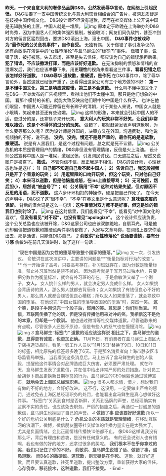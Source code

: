 **昨天，一个来自意大利的奢侈品品牌D&G，公然发表辱华言论，在网络上引起民愤。**
D&G拍摄了一支中国传统文化与意大利饮食相结合的广告片，被网友质疑是在歧视中国传统文化。
D&G设计师不但没有道歉，反而在社交媒体上公开说中国是无知肮脏的土匪，中国人就是一堆屎。
![img](https://mmbiz.qpic.cn/mmbiz_jpg/Eia1pKbzLGbQE5J0DtAdKicq65QCsVGKXibCcJykSia4eH2wVZsJvBBaFs5RNlNviaIAnnalFzRiazFKhFccIZtts3Lw/640?tp=webp&wxfrom=5&wx_lazy=1&wx_co=1)
原本定于昨晚在上海举办的D&G时尚秀，因为中国艺人们的集体强烈抵制，被迫取消；网友们同仇敌忾，甚至冲到对方的留言区猛烈回击，要求D&G滚出上海，滚出中国。
**D&G事件也被戏称为“最作死的公关危机事件”，自作自受。**
无独有偶，关于做错了事引发争议的，还有俞敏洪在演讲中的“女性堕落论”与盒马鲜生的“标签门”事件。
做错了事，说错了话，被打被骂，失去市场，甚至是失去信任，都应该为自己的错误承担后果。
**犯了错误，不应该撒泼打诨，而是应该好好道歉。**
在无法抑制的愤怒和情绪的宣泄爆发后，我们也应该**冷静**下来，用更**理性**的视角来看看这三件事，**看看犯错之后该怎样好好道歉。**
*1*
**D&G辱华**
**道软歉，撒硬谎，是作死**
在D&G事件中，除了辱华言论外，当然这就已经很严重了。还看得出这家公司有三个地方做的不好：
**第一是不懂中国文化，第二是响应速度慢，第三是不会道歉。**
什么叫不懂中国文化？在D&G一开始发布的广告视频里，看得出他们不太懂中国，那只是他们想象的中国。
看那个模特的长相，就能大致反映出他们眼中的中国是什么样子。
也许在他们眼里，中国男人可能还停留在有长辫子的清朝，对于某些人来说，中国女人就是小眼睛，笑起来甚至还有些谄媚。
![img](https://mmbiz.qpic.cn/mmbiz_jpg/Eia1pKbzLGbQE5J0DtAdKicq65QCsVGKXibz7AhickS8bX9IqYRbR5nexOO5pRCayeZm6AXLmibQTj0KdfxYiaqA6EPA/640?tp=webp&wxfrom=5&wx_lazy=1&wx_co=1)
这样的形象，本来就会引起中国人的不适，更过分的是，还拿筷子来开玩笑。
**意大利人的玩笑非常不好笑，让我们非常难以接受，这是个不得体的过分的玩笑。**
做错了，那就赶紧发表声明道歉啊，为什么要等那么久呢？
因为设计师是外国的，决策方又在外国，沟通费劲，和他说视频拍的不好，说不通。
**没完，没完，慢还不是最严重的，最作死的是道软歉，撒硬谎。**
说是有人黑我们，是这个过程有问题，总之就是死不认错。
![img](https://mmbiz.qpic.cn/mmbiz_jpg/Eia1pKbzLGbQE5J0DtAdKicq65QCsVGKXibiclpupjuBJrkiaDpMv4kHs1IMicx3GfdoOm6ZpYCHllVjpjJiaPwTlac4g/640?tp=webp&wxfrom=5&wx_lazy=1&wx_co=1)
公关危机的本质是管理用户的情绪，D&G非但没有管理情绪，反倒是火上浇油。
设计师公然宣称中国人是一堆屎，激起民愤，引发网民讨伐。口无遮拦之后，居然又说账户是被盗了。
**撒谎。**
不管你信不信，反正我是不相信。
D&G的设计师，心理状态也许是这样：
**1）自己都不知道自己看不起中国人；**
**2）告诉自己，我这段视频只是开了个善意的玩笑；**
**3）用逗智障的口吻开玩笑，但这个玩笑，只对他自己好笑；**
**4）本来可以道歉，但是他恼羞成怒，在ins上直接辱骂；**
**5）无可挽回，然后胆小，居然说“被盗号了”；**
**6）公关稿用“不幸”这种对结果失望，但对原因不反思的用语，死不道歉。**
这六步环环相扣的神操作，硬是把自己作死了。
在今天的声明中，D&G说了这“很不幸”，“不幸”在英文里是什么意思呢？
**意味着态度的保留。**
背后的潜台词是这么一句话：**这件事情对双方都不是好事，但这是谁的错我们也别讨论了。**
![img](https://mmbiz.qpic.cn/mmbiz_jpg/Eia1pKbzLGbQE5J0DtAdKicq65QCsVGKXibUSTYAzpmRJFIwLicdOyoKmWc42UGicIo9thy6YAPEj3kEM2ZS68b0j6Q/640?tp=webp&wxfrom=5&wx_lazy=1&wx_co=1)
在这封信里，我们能看见“不幸”，能看见“对中国文化的喜欢”，**但没有看见“对不起”，也没有看见“apologize”。**
这个设计师应该负责，这个公关总监也应该被开除，D&G这家公司也应该双膝跪地，自扇耳光，可是他们却偏偏把道软歉和撒硬谎两件事情都做了，大家写文章骂你，在网络上要求你滚出去，那是活该，只能怪D&G自己。
*2*
**俞敏洪“女性堕落论”**
**说话要谨慎，要有分寸感**
俞敏洪在前几天演讲时，说了这样一句话：
> **“现在中国是因为女性的堕落导致整个国家的堕落。”**
![img](https://mmbiz.qpic.cn/mmbiz_jpg/Eia1pKbzLGbQE5J0DtAdKicq65QCsVGKXibQ8QZ9JqXKAafdibcRbibNsXpK05ticaGl7bAzV6ndCicWzDiaicWbWPDbCzg/640?tp=webp&wxfrom=5&wx_lazy=1&wx_co=1)
又一次，引发热议。
俞敏洪在这次演讲中，主要讲的问题是**“衡量指标对行为的改变”。**
他一开始讲了高考，只要高考存在，补习班就存在，因为分数是衡量标准，禁止补习班当然是禁不掉的。
因为高考就是千军万马过独木桥，只要把分数作为衡量标准，就会有补习班的存在。
于是俞敏洪又举了一个例子，**女人。**
女人挑什么样的男人，就会决定男人变成什么样。
女人如果挑会背唐诗的男人，那么男人就都去背唐诗；女人如果挑了有钱但良心不好的男人，那么男人就都会赚钱但良心糟糕；所以女人如果堕落了，就会导致中国的堕落。
在他说完“中国女性的堕落导致国家的堕落”时，突然一笑。
**这个笑，是段子手刚说完一个段子后，惯用的笑。意思是：你们别当真。**
**可惜，互联网传播了他的话，但是没有传播他用来对冲的笑。我相信这不是他的本意，但却是一个教训。**
他也通过微博等社交媒体道歉，尽管道歉来的有点晚，尽管很多人还是不原谅，但是有些人的怒气也在慢慢消除。
![img](https://mmbiz.qpic.cn/mmbiz_jpg/Eia1pKbzLGbQE5J0DtAdKicq65QCsVGKXibPVwgc9hSicAJb7micPxXoohEKLQWLmnXjDUFLFDXnnXzlbiaPBoWlM8ibg/640?tp=webp&wxfrom=5&wx_lazy=1&wx_co=1)
![img](https://mmbiz.qpic.cn/mmbiz_jpg/Eia1pKbzLGbQE5J0DtAdKicq65QCsVGKXibquJVoP56YOJqNT9jHWhQIZpSaicZuQ9aZSM49RMTR49QDS0pibCKIdqw/640?tp=webp&wxfrom=5&wx_lazy=1&wx_co=1)
*3*
**盒马鲜生“标签门”**
**道歉的话应该这样说**
**相比之下，盒马鲜生的道歉，显得更有诚意，也更加正确。**
11月15日，有消费者在盒马鲜生上海区大宁店挑选货品时，看见一旁工作人员以“11月15日”替换了9日、10日和11日的标签，相比原先的标签最多晚了6天。于是那名消费者向上海市静安区市场监管局举报。
当我看到这条消息后，马上告诉了盒马鲜生的创始人侯毅，提醒他这件事情会对品牌造成巨大伤害，必须要严肃处理。
就在昨天，盒马鲜生发表了道歉信，并在信中给出非常严厉的处罚措施。针对员工给胡萝卜商品更换新日期标签的行为，盒马鲜生的CEO侯毅也通过微博宣布，**就地免去上海区总经理职务。**
![img](https://mmbiz.qpic.cn/mmbiz_jpg/Eia1pKbzLGbQE5J0DtAdKicq65QCsVGKXibic9hCHoTicZEvh9nQJ3WicND7cnG8iagh9icva24HOGt0ar6pibmE3uzXBkA/640?tp=webp&wxfrom=5&wx_lazy=1&wx_co=1)
很多人都求情，惜才，想说我们有做的不好的地方，会好好改进。
这不行，这没用，一定要做出严格的惩罚，通过免去上海区总经理职务的处罚，也能看出盒马鲜生是真心想做好这件事。
“标签门”关系到食材是否新鲜，关系到品牌的声誉，总经理确实有监察不实的责任，也应该免去职务。严厉的措施之后，再通过一封诚恳的道歉信，盒马鲜生也挽回了自己的声誉。
*4*
**做错了事**
**应该要好好道歉**
所以一个好的危机公关到底是什么？
**危机公关的本质就是管理情绪**，在移动互联网的浪潮下，微博，微信朋友圈等社交媒体的传播力量实在是太强大了。
尤其是负面情绪，会比正面情绪传播快10倍都不止。
像D&G这样说我没有那么坏，背后有理由和苦衷，是没有任何意义的。
有的还会说别人也有错啊，我也有做的好的地方，还拿过很多的奖呢。
**我们根本不在乎你拿过的奖，我们只记住了你的不好。**
**俞敏洪、盒马鲜生说错了话、做错了事，诚恳道歉。**
**而D&G的撒硬谎、道软歉，则无疑是在作死。**
道歉，就好好道歉，而且要认真道歉，往死里道歉，提出整改方案，重新获得大家的信任。
**心存侥幸，移花接木，这种道歉，我们不接受。**
**- End -**